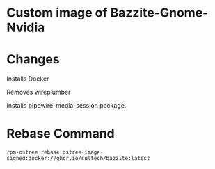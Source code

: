 # Custom image of Bazzite-Gnome-Nvidia

# Changes 
Installs Docker

Removes wireplumber

Installs pipewire-media-session package.

# Rebase Command

    rpm-ostree rebase ostree-image-signed:docker://ghcr.io/sultech/bazzite:latest
